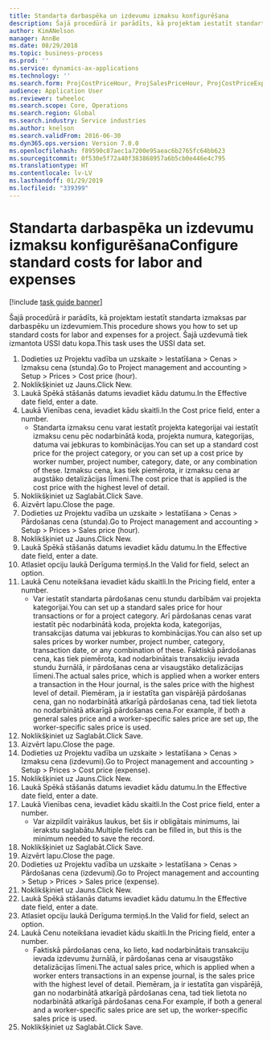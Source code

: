 ```yaml
---
title: Standarta darbaspēka un izdevumu izmaksu konfigurēšana
description: Šajā procedūrā ir parādīts, kā projektam iestatīt standarta izmaksas par darbaspēku un izdevumiem.
author: KimANelson
manager: AnnBe
ms.date: 08/29/2018
ms.topic: business-process
ms.prod: ''
ms.service: dynamics-ax-applications
ms.technology: ''
ms.search.form: ProjCostPriceHour, ProjSalesPriceHour, ProjCostPriceExpense, ProjSalesPriceCost
audience: Application User
ms.reviewer: twheeloc
ms.search.scope: Core, Operations
ms.search.region: Global
ms.search.industry: Service industries
ms.author: knelson
ms.search.validFrom: 2016-06-30
ms.dyn365.ops.version: Version 7.0.0
ms.openlocfilehash: f89590c87aec1a7200e95aeac6b2765fc64bb623
ms.sourcegitcommit: 0f530e5f72a40f383868957a6b5cb0e446e4c795
ms.translationtype: HT
ms.contentlocale: lv-LV
ms.lasthandoff: 01/29/2019
ms.locfileid: "339399"
---
```

# <a name="configure-standard-costs-for-labor-and-expenses"></a><span data-ttu-id="322c4-103">Standarta darbaspēka un izdevumu izmaksu konfigurēšana</span><span class="sxs-lookup"><span data-stu-id="322c4-103">Configure standard costs for labor and expenses</span></span>

[!include [task guide banner](../../includes/task-guide-banner.md)]

<span data-ttu-id="322c4-104">Šajā procedūrā ir parādīts, kā projektam iestatīt standarta izmaksas par darbaspēku un izdevumiem.</span><span class="sxs-lookup"><span data-stu-id="322c4-104">This procedure shows you how to set up standard costs for labor and expenses for a project.</span></span> <span data-ttu-id="322c4-105">Šajā uzdevumā tiek izmantota USSI datu kopa.</span><span class="sxs-lookup"><span data-stu-id="322c4-105">This task uses the USSI data set.</span></span>

1. <span data-ttu-id="322c4-106">Dodieties uz Projektu vadība un uzskaite > Iestatīšana > Cenas > Izmaksu cena (stunda).</span><span class="sxs-lookup"><span data-stu-id="322c4-106">Go to Project management and accounting > Setup > Prices > Cost price (hour).</span></span>
2. <span data-ttu-id="322c4-107">Noklikšķiniet uz Jauns.</span><span class="sxs-lookup"><span data-stu-id="322c4-107">Click New.</span></span>
3. <span data-ttu-id="322c4-108">Laukā Spēkā stāšanās datums ievadiet kādu datumu.</span><span class="sxs-lookup"><span data-stu-id="322c4-108">In the Effective date field, enter a date.</span></span>
4. <span data-ttu-id="322c4-109">Laukā Vienības cena, ievadiet kādu skaitli.</span><span class="sxs-lookup"><span data-stu-id="322c4-109">In the Cost price field, enter a number.</span></span>
    * <span data-ttu-id="322c4-110">Standarta izmaksu cenu varat iestatīt projekta kategorijai vai iestatīt izmaksu cenu pēc nodarbinātā koda, projekta numura, kategorijas, datuma vai jebkuras to kombinācijas.</span><span class="sxs-lookup"><span data-stu-id="322c4-110">You can set up a standard cost price for the project category, or you can set up a cost price by worker number, project number, category, date, or any combination of these.</span></span> <span data-ttu-id="322c4-111">Izmaksu cena, kas tiek piemērota, ir izmaksu cena ar augstāko detalizācijas līmeni.</span><span class="sxs-lookup"><span data-stu-id="322c4-111">The cost price that is applied is the cost price with the highest level of detail.</span></span>  
5. <span data-ttu-id="322c4-112">Noklikšķiniet uz Saglabāt.</span><span class="sxs-lookup"><span data-stu-id="322c4-112">Click Save.</span></span>
6. <span data-ttu-id="322c4-113">Aizvērt lapu.</span><span class="sxs-lookup"><span data-stu-id="322c4-113">Close the page.</span></span>
7. <span data-ttu-id="322c4-114">Dodieties uz Projektu vadība un uzskaite > Iestatīšana > Cenas > Pārdošanas cena (stunda).</span><span class="sxs-lookup"><span data-stu-id="322c4-114">Go to Project management and accounting > Setup > Prices > Sales price (hour).</span></span>
8. <span data-ttu-id="322c4-115">Noklikšķiniet uz Jauns.</span><span class="sxs-lookup"><span data-stu-id="322c4-115">Click New.</span></span>
9. <span data-ttu-id="322c4-116">Laukā Spēkā stāšanās datums ievadiet kādu datumu.</span><span class="sxs-lookup"><span data-stu-id="322c4-116">In the Effective date field, enter a date.</span></span>
10. <span data-ttu-id="322c4-117">Atlasiet opciju laukā Derīguma termiņš.</span><span class="sxs-lookup"><span data-stu-id="322c4-117">In the Valid for field, select an option.</span></span>
11. <span data-ttu-id="322c4-118">Laukā Cenu noteikšana ievadiet kādu skaitli.</span><span class="sxs-lookup"><span data-stu-id="322c4-118">In the Pricing field, enter a number.</span></span>
    * <span data-ttu-id="322c4-119">Var iestatīt standarta pārdošanas cenu stundu darbībām vai projekta kategorijai.</span><span class="sxs-lookup"><span data-stu-id="322c4-119">You can set up a standard sales price for hour transactions or for a project category.</span></span> <span data-ttu-id="322c4-120">Arī pārdošanas cenas varat iestatīt pēc nodarbinātā koda, projekta koda, kategorijas, transakcijas datuma vai jebkuras to kombinācijas.</span><span class="sxs-lookup"><span data-stu-id="322c4-120">You can also set up sales prices by worker number, project number, category, transaction date, or any combination of these.</span></span> <span data-ttu-id="322c4-121">Faktiskā pārdošanas cena, kas tiek piemērota, kad nodarbinātais transakciju ievada stundu žurnālā, ir pārdošanas cena ar visaugstāko detalizācijas līmeni.</span><span class="sxs-lookup"><span data-stu-id="322c4-121">The actual sales price, which is applied when a worker enters a transaction in the Hour journal, is the sales price with the highest level of detail.</span></span> <span data-ttu-id="322c4-122">Piemēram, ja ir iestatīta gan vispārējā pārdošanas cena, gan no nodarbinātā atkarīgā pārdošanas cena, tad tiek lietota no nodarbinātā atkarīgā pārdošanas cena.</span><span class="sxs-lookup"><span data-stu-id="322c4-122">For example, if both a general sales price and a worker-specific sales price are set up, the worker-specific sales price is used.</span></span>  
12. <span data-ttu-id="322c4-123">Noklikšķiniet uz Saglabāt.</span><span class="sxs-lookup"><span data-stu-id="322c4-123">Click Save.</span></span>
13. <span data-ttu-id="322c4-124">Aizvērt lapu.</span><span class="sxs-lookup"><span data-stu-id="322c4-124">Close the page.</span></span>
14. <span data-ttu-id="322c4-125">Dodieties uz Projektu vadība un uzskaite > Iestatīšana > Cenas > Izmaksu cena (izdevumi).</span><span class="sxs-lookup"><span data-stu-id="322c4-125">Go to Project management and accounting > Setup > Prices > Cost price (expense).</span></span>
15. <span data-ttu-id="322c4-126">Noklikšķiniet uz Jauns.</span><span class="sxs-lookup"><span data-stu-id="322c4-126">Click New.</span></span>
16. <span data-ttu-id="322c4-127">Laukā Spēkā stāšanās datums ievadiet kādu datumu.</span><span class="sxs-lookup"><span data-stu-id="322c4-127">In the Effective date field, enter a date.</span></span>
17. <span data-ttu-id="322c4-128">Laukā Vienības cena, ievadiet kādu skaitli.</span><span class="sxs-lookup"><span data-stu-id="322c4-128">In the Cost price field, enter a number.</span></span>
    * <span data-ttu-id="322c4-129">Var aizpildīt vairākus laukus, bet šis ir obligātais minimums, lai ierakstu saglabātu.</span><span class="sxs-lookup"><span data-stu-id="322c4-129">Multiple fields can be filled in, but this is the minimum needed to save the record.</span></span>  
18. <span data-ttu-id="322c4-130">Noklikšķiniet uz Saglabāt.</span><span class="sxs-lookup"><span data-stu-id="322c4-130">Click Save.</span></span>
19. <span data-ttu-id="322c4-131">Aizvērt lapu.</span><span class="sxs-lookup"><span data-stu-id="322c4-131">Close the page.</span></span>
20. <span data-ttu-id="322c4-132">Dodieties uz Projektu vadība un uzskaite > Iestatīšana > Cenas > Pārdošanas cena (izdevumi).</span><span class="sxs-lookup"><span data-stu-id="322c4-132">Go to Project management and accounting > Setup > Prices > Sales price (expense).</span></span>
21. <span data-ttu-id="322c4-133">Noklikšķiniet uz Jauns.</span><span class="sxs-lookup"><span data-stu-id="322c4-133">Click New.</span></span>
22. <span data-ttu-id="322c4-134">Laukā Spēkā stāšanās datums ievadiet kādu datumu.</span><span class="sxs-lookup"><span data-stu-id="322c4-134">In the Effective date field, enter a date.</span></span>
23. <span data-ttu-id="322c4-135">Atlasiet opciju laukā Derīguma termiņš.</span><span class="sxs-lookup"><span data-stu-id="322c4-135">In the Valid for field, select an option.</span></span>
24. <span data-ttu-id="322c4-136">Laukā Cenu noteikšana ievadiet kādu skaitli.</span><span class="sxs-lookup"><span data-stu-id="322c4-136">In the Pricing field, enter a number.</span></span>
    * <span data-ttu-id="322c4-137">Faktiskā pārdošanas cena, ko lieto, kad nodarbinātais transakciju ievada izdevumu žurnālā, ir pārdošanas cena ar visaugstāko detalizācijas līmeni.</span><span class="sxs-lookup"><span data-stu-id="322c4-137">The actual sales price, which is applied when a worker enters transactions in an expense journal, is the sales price with the highest level of detail.</span></span> <span data-ttu-id="322c4-138">Piemēram, ja ir iestatīta gan vispārējā, gan no nodarbinātā atkarīgā pārdošanas cena, tad tiek lietota no nodarbinātā atkarīgā pārdošanas cena.</span><span class="sxs-lookup"><span data-stu-id="322c4-138">For example, if both a general and a worker-specific sales price are set up, the worker-specific sales price is used.</span></span>  
25. <span data-ttu-id="322c4-139">Noklikšķiniet uz Saglabāt.</span><span class="sxs-lookup"><span data-stu-id="322c4-139">Click Save.</span></span>

